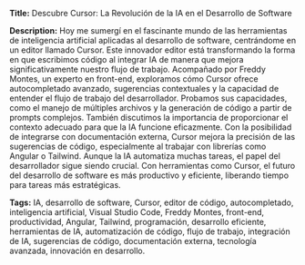 **Title:** Descubre Cursor: La Revolución de la IA en el Desarrollo de Software

**Description:** Hoy me sumergí en el fascinante mundo de las herramientas de inteligencia artificial aplicadas al desarrollo de software, centrándome en un editor llamado Cursor. Este innovador editor está transformando la forma en que escribimos código al integrar IA de manera que mejora significativamente nuestro flujo de trabajo. Acompañado por Freddy Montes, un experto en front-end, exploramos cómo Cursor ofrece autocompletado avanzado, sugerencias contextuales y la capacidad de entender el flujo de trabajo del desarrollador. Probamos sus capacidades, como el manejo de múltiples archivos y la generación de código a partir de prompts complejos. También discutimos la importancia de proporcionar el contexto adecuado para que la IA funcione eficazmente. Con la posibilidad de integrarse con documentación externa, Cursor mejora la precisión de las sugerencias de código, especialmente al trabajar con librerías como Angular o Tailwind. Aunque la IA automatiza muchas tareas, el papel del desarrollador sigue siendo crucial. Con herramientas como Cursor, el futuro del desarrollo de software es más productivo y eficiente, liberando tiempo para tareas más estratégicas.

**Tags:** IA, desarrollo de software, Cursor, editor de código, autocompletado, inteligencia artificial, Visual Studio Code, Freddy Montes, front-end, productividad, Angular, Tailwind, programación, desarrollo eficiente, herramientas de IA, automatización de código, flujo de trabajo, integración de IA, sugerencias de código, documentación externa, tecnología avanzada, innovación en desarrollo.
